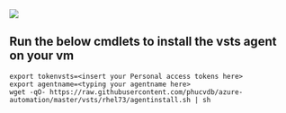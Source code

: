 <a href="https://portal.azure.com/#create/Microsoft.Template/uri/https%3A%2F%2Fraw.githubusercontent.com%2Fphucvdb%2Fazure-automation%2Fmaster%2Fvsts%2Frhel73%2Fazuredeploy.json%2F" target="_blank">
    <img src="http://azuredeploy.net/deploybutton.png"/>
</a>

## Run the below cmdlets to install the vsts agent on your vm

```bashshell
export tokenvsts=<insert your Personal access tokens here>
export agentname=<typing your agentname here>
wget -qO- https://raw.githubusercontent.com/phucvdb/azure-automation/master/vsts/rhel73/agentinstall.sh | sh
```
